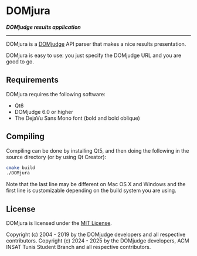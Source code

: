 # DOMjura

***DOMjudge results application***

---

DOMjura is a [DOMjudge](https://domjudge.org/) API parser that makes a nice results presentation.

DOMjura is easy to use: you just specify the DOMjudge URL and you are good to go.

## Requirements

DOMjura requires the following software:

* Qt6
* DOMjudge 6.0 or higher
* The DejaVu Sans Mono font (bold and bold oblique)

## Compiling

Compiling can be done by installing Qt5, and then doing the following in the source directory (or by using Qt Creator):

```bash
cmake build 
./DOMjura
```

Note that the last line may be different on Mac OS X and Windows and the first line is customizable depending on the build system you are using.

## License

DOMjura is licensed under the [MIT License](LICENSE).

Copyright (c) 2004 - 2019 by the DOMjudge developers and all respective contributors.
Copyright (c) 2024 - 2025 by the DOMjudge developers, ACM INSAT Tunis Student Branch and all respective contributors.
